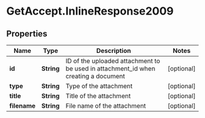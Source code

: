 # GetAccept.InlineResponse2009

## Properties
Name | Type | Description | Notes
------------ | ------------- | ------------- | -------------
**id** | **String** | ID of the uploaded attachment to be used in attachment_id when creating a document | [optional] 
**type** | **String** | Type of the attachment | [optional] 
**title** | **String** | Title of the attachment | [optional] 
**filename** | **String** | File name of the attachment | [optional] 
